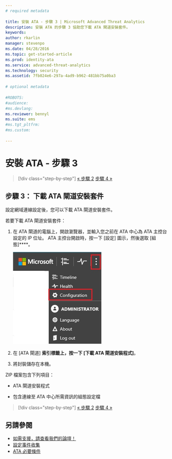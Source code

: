 ```yaml
---
# required metadata

title: 安裝 ATA - 步驟 3 | Microsoft Advanced Threat Analytics
description: 安裝 ATA 的步驟 3 協助您下載 ATA 閘道安裝套件。
keywords:
author: rkarlin
manager: stevenpo
ms.date: 04/28/2016
ms.topic: get-started-article
ms.prod: identity-ata
ms.service: advanced-threat-analytics
ms.technology: security
ms.assetid: 7fb024e6-297a-4ad9-b962-481bb75a0ba3

# optional metadata

#ROBOTS:
#audience:
#ms.devlang:
ms.reviewer: bennyl
ms.suite: ems
#ms.tgt_pltfrm:
#ms.custom:

---
```


# 安裝 ATA - 步驟 3

>[!div class="step-by-step"]
[« 步驟 2](install-ata-step2.md)
[步驟 4 »](install-ata-step4.md)

## 步驟 3： 下載 ATA 閘道安裝套件
設定網域連線設定後，您可以下載 ATA 閘道安裝套件。

若要下載 ATA 閘道安裝套件：

1.  在 ATA 閘道的電腦上，開啟瀏覽器，並輸入您之前在 ATA 中心為 ATA 主控台設定的 IP 位址。 ATA 主控台開啟時，按一下 [設定] 圖示，然後選取 [組態]****。

    ![ATA 閘道組態設定](media/ATA-config-icon.JPG)

2.  在 [ATA 閘道] ****索引標籤上，按一下 [下載 ATA 閘道安裝程式]****。

3.  將封裝儲存在本機。

ZIP 檔案包含下列項目：

-   ATA 閘道安裝程式

-   包含連線至 ATA 中心所需資訊的組態設定檔


>[!div class="step-by-step"]
[« 步驟 2](install-ata-step2.md)
[步驟 4 »](install-ata-step4.md)

## 另請參閱

- [如需支援，請查看我們的論壇！](https://social.technet.microsoft.com/Forums/security/en-US/home?forum=mata)
- [設定事件收集](/advanced-threat-analytics/plandesign/configure-event-collection)
- [ATA 必要條件](/advanced-threat-analytics/plandesign/ata-prerequisites)


<!--HONumber=Apr16_HO2-->


